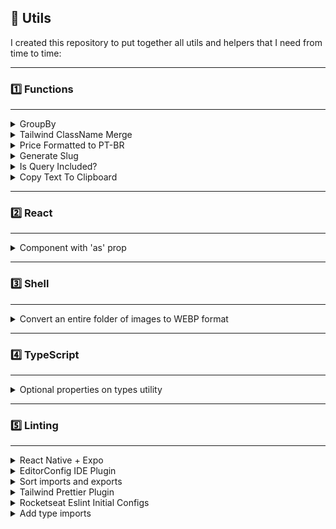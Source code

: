## 🛟 Utils
I created this repository to put together all utils and helpers that I need from time to time:

---
### 1️⃣ Functions
---

<details>
   <summary>GroupBy</summary>
   
   ---
   [`group-by.ts`](https://github.com/rcrdk/utils/blob/main/functions/group-by.ts)

   Groups an array of objects by a specific key. From time to time I need to use the newly or not so `Object.groupBy(items, callbackFn)`, and the problem was that this method is only supported in [newly versions of Node (21.x)](https://developer.mozilla.org/en-US/docs/Web/JavaScript/Reference/Global_Objects/Object/groupBy#browser_compatibility). I faced this issue after deploying an app at Vercel where the Node version at the time was the 20.x as the newest available or when I was coding a React Native App.

   **Usage:**
   ```typescript
   const data = [
      { id: 1, category: 'A' },
      { id: 2, category: 'B' },
      { id: 3, category: 'A' },
   ];

   groupBy(data, 'category')

   // Result:
   // {
   //   A: [
   //     { id: 1, category: 'A' },
   //     { id: 3, category: 'A' },
   //   ],
   //   B: [
   //     { id: 2, category: 'B' },
   //   ],
   // }
   ```
</details>

<details>
   <summary>Tailwind ClassName Merge</summary>

   ---
   [`tw-cn-merge.ts`](https://github.com/rcrdk/utils/blob/main/functions/tw-cn-merge.ts)

   Combines class names into a single string, handling Tailwind CSS class conflicts.

   **Dependencies:**
   ```JSX
   npm i clsx tailwind-merge
   ```

   **Usage:**
   ```js
      <div className={cn('some-classes', 'more classes')} />
   ```
</details>

<details>
   <summary>Price Formatted to PT-BR</summary>
   
   ---
   [`price-formatted-ptbr.ts`](https://github.com/rcrdk/price-formatted-ptbr.ts/copy-to-clipboard.ts)

   Formats a numeric amount as a currency string in Brazilian Real (BRL).

   **Usage:**
   ```js
   priceFormatted(10000); // '100,00'
   priceFormatted(123456, 100); // '1.234,56'
   priceFormatted(5000, 1); // '5.000,00'
   ```
</details>

<details>
   <summary>Generate Slug</summary>
   
   ---
   [`generate-slug.ts`](https://github.com/rcrdk/utils/blob/main/functions/generate-slug.ts)

   Generates a URL-friendly slug from a given string.

   **Usage:**
   ```js
   generateSlug('Hello World!'); // 'hello-world'
   generateSlug('Café au lait!'); // 'cafe-au-lait'
   generateSlug('   Multiple   Spaces   '); // 'multiple-spaces'
   ```
</details>

<details>
   <summary>Is Query Included?</summary>
   
   ---
   [`is-query-included.ts`](https://github.com/rcrdk/utils/blob/main/is-query-included.ts.ts)

   Checks if the query string is included in the stringToCompare after normalization.

   **Example:**
   ```js
   const query1 = 'café';
   const stringToCompare1 = 'O café está ótimo';

   const result1 = isQueryIncluded(query1, stringToCompare1);
   console.log(result1); // true
   ```

   **Example:**
   ```js
   const query2 = 'hello';
   const stringToCompare2 = '   HeLLo   World!';

   const result2 = isQueryIncluded(query2, stringToCompare2);
   console.log(result2); // true
   ```

   **Example:**
   ```js
   const query3 = 'ça';
   const stringToCompare3 = 'O café está aqui';

   const result3 = isQueryIncluded(query3, stringToCompare3);
   console.log(result3); // true
   ```

   **Example:**
   ```js
   const query4 = 'world';
   const stringToCompare4 = 'Goodbye, everyone!';

   const result4 = isQueryIncluded(query4, stringToCompare4);
   console.log(result4); // false
   ```
</details>

<details>
   <summary>Copy Text To Clipboard</summary>

   ---
   [`copy-to-clipboard.ts`](https://github.com/rcrdk/utils/blob/main/copy-to-clipboard.ts.ts)

   Copies the provided text to the clipboard asynchronously.

   **Usage:**
   ```js
      copyTextToClipboard('Hello, world!');
   ```
</details>

---
### 2️⃣ React
---

<details>
   <summary>Component with 'as' prop</summary>

   ---
   [`component-as-prop.tsx`](https://github.com/rcrdk/utils/blob/main/react/component-as-prop.tsx)

  Create custom components with `as` prop with TypeScript.
</details>

---
### 3️⃣ Shell
---

<details>
   <summary>Convert an entire folder of images to WEBP format</summary>

   ---
   [`convert-image-directory-to-webp.sh`](https://github.com/rcrdk/utils/blob/main/shell/convert-image-directory-to-webp.sh)

  I was having trouble and wasting my time by converting file by file in command line. This script could help you too:  

   **Requirements:**
   - This script works on Unix based systems such as MacOS and Linux.
   - You'll need `cwebp` command available.

   **Steps:**
   1. Download `webp-convert-directory.sh`;
   2. Open terminal;
   3. Access folder containing images;
   4. Run `sh [file_path]`. You can drag and drop file to terminal to get full path:
      - Example: `sh /Users/ricardo/Desktop/webp-convert-directory.sh`
   5. And voilà! All files converted!
</details>


---
### 4️⃣ TypeScript
---

<details>
   <summary>Optional properties on types utility</summary>

   ---
   [`optional.ts`](https://github.com/rcrdk/utils/blob/main/typescript/optional.ts)

  Make some properties optional on type

   ```typescript
   type Post {
   id: string;
   name: string;
   category: string;
   }
   
   Optional<Post, 'id' | 'category'>
   ```
</details>

---
### 5️⃣ Linting
---

<details>
   <summary>React Native + Expo</summary>

   ---
   [`react-native-expo/*`](https://github.com/rcrdk/utils/tree/main/linting/react-native-expo)

   Read the [Expo Docs](https://docs.expo.dev/guides/using-eslint/) on using ESlint and Prettier.

   **Extra Dependencies:**
   ```shell
   npm i -D eslint-plugin-simple-import-sort
   ```
</details>

<details>
   <summary>EditorConfig IDE Plugin</summary>
   
   ---
   EditorConfig helps maintain consistent coding styles for multiple developers working on the same project across various editors and IDEs. Check it out the [tool page](https://editorconfig.org). Just need to install a plugin on code editor and set a `.editorconfig` file:

   **Configuration file example:**
   ```bash
   # EditorConfig is awesome: https://EditorConfig.org
   # top-most EditorConfig file
   root = true

   [*]
   indent_style = space
   indent_size = 2
   end_of_line = lf
   charset = utf-8
   trim_trailing_whitespace = false
   insert_final_newline = false
   ```
</details>

<details>
   <summary>Sort imports and exports</summary>
   
   ---
   That's a great plugin for who always keep reordering and formatting imports and exports. Check it out the [plugin repository](https://github.com/lydell/eslint-plugin-simple-import-sort).

   **Depependencies:**
   ```shell
   npm i -D eslint-plugin-simple-import-sort
   ```

   **Setup:**
   ```json
   {
   "plugins": ["simple-import-sort"],
   "rules": {
      "simple-import-sort/imports": "error",
      "simple-import-sort/exports": "error"
   }
   }
   ```
</details>

<details>
   <summary>Tailwind Prettier Plugin</summary>
   
   ---
   Checkout the [Plugin Docs](https://github.com/tailwindlabs/prettier-plugin-tailwindcss).

   **Dependencies:**
   ```shell
   npm i -D prettier-plugin-tailwindcss
   ```

   **Setup:**
   ```json
   // .prettierrc
   {
      "plugins": ["prettier-plugin-tailwindcss"]
   }
   ```
</details>

<details>
   <summary>Rocketseat Eslint Initial Configs</summary>
   
   ---
   **Dependencies:**
   ```shell
   npm i -D @rocketseat/eslint-config
   ```

   **Usage:**
   ```json
   // [environment]: node, react, next
   {
      "extends": ["@rocketseat/eslint-config/[environment]"]
   }
   ```
</details>

<details>
   <summary>Add type imports</summary>
   
   ---
   **Configuration:**
   ```json
   // .eslintrc.js
   {
      "rules": {
         "@typescript-eslint/consistent-type-imports": [
            "error",
            {
               "prefer": "type-imports"
            }
         ]
      }
   }
   ```
</details>